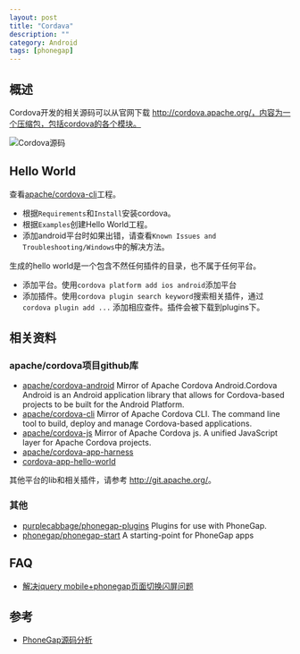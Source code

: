 ```yaml
---
layout: post
title: "Cordava"
description: ""
category: Android
tags: [phonegap]
--- 
```

## 概述

Cordova开发的相关源码可以从官网下载 http://cordova.apache.org/，内容为一个压缩包，包括cordova的各个模块。

![Cordova源码](http://johnnyimages.qiniudn.com/cordova-zip.png)

## Hello World

查看[apache/cordova-cli](https://github.com/apache/cordova-cli)工程。

- 根据`Requirements`和`Install`安装cordova。
- 根据`Examples`创建Hello World工程。
- 添加android平台时如果出错，请查看`Known Issues and Troubleshooting/Windows`中的解决方法。

生成的hello world是一个包含不然任何插件的目录，也不属于任何平台。

- 添加平台。使用`cordova platform add ios android`添加平台
- 添加插件。使用`cordova plugin search keyword`搜索相关插件，通过`cordova plugin add ...` 添加相应查件。插件会被下载到plugins下。

## 相关资料

### apache/cordova项目github库

- [apache/cordova-android](https://github.com/apache/cordova-android) Mirror of Apache Cordova Android.Cordova Android is an Android application library that allows for Cordova-based projects to be built for the Android Platform. 
- [apache/cordova-cli](https://github.com/apache/cordova-cli) Mirror of Apache Cordova CLI. The command line tool to build, deploy and manage Cordova-based applications.
- [apache/cordova-js](https://github.com/apache/cordova-js) Mirror of Apache Cordova js. A unified JavaScript layer for Apache Cordova projects.
- [apache/cordova-app-harness](https://github.com/apache/cordova-app-harness)
- [cordova-app-hello-world](http://github.com/apache/cordova-app-hello-world)

其他平台的lib和相关插件，请参考 <http://git.apache.org/>。

<!--more-->

### 其他

- [purplecabbage/phonegap-plugins](https://github.com/purplecabbage/phonegap-plugins) Plugins for use with PhoneGap.
- [phonegap/phonegap-start](https://github.com/phonegap/phonegap-start) A starting-point for PhoneGap apps

## FAQ

- [解决jquery mobile+phonegap页面切换闪屏问题](http://www.feeldesignstudio.com/2013/10/jquery-mobile-phonegap-flicker-when-navigating-between-page)

## 参考
- [PhoneGap源码分析](http://www.cnblogs.com/linjisong/tag/PhoneGap/)